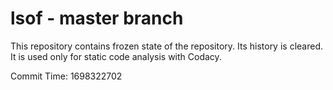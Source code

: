 # lsof - master branch

This repository contains frozen state of the repository.
Its history is cleared. It is used only for static code
analysis with Codacy.

Commit Time: 1698322702